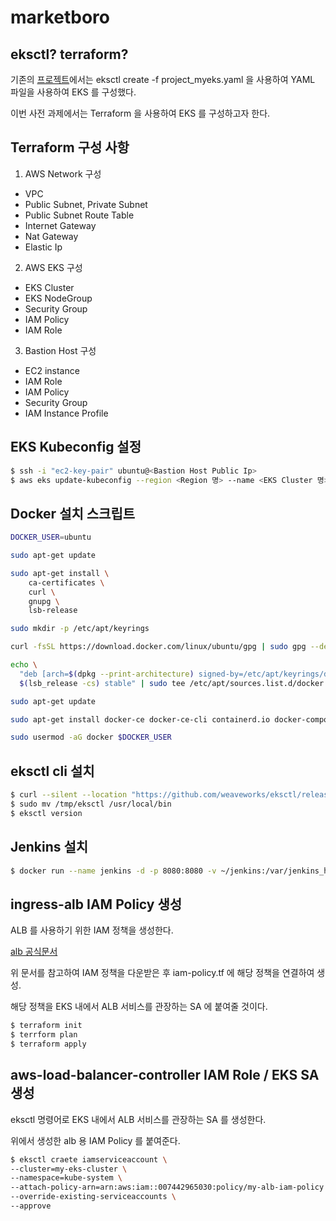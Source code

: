 # marketboro

## eksctl? terraform?

기존의 [프로젝트](https://github.com/seongwoo-choi/OTT-Service-BE/blob/main/project_myeks.yaml)에서는 eksctl create -f project_myeks.yaml 을 사용하여 YAML 파일을 사용하여 EKS 를 구성했다.

이번 사전 과제에서는 Terraform 을 사용하여 EKS 를 구성하고자 한다.

## Terraform 구성 사항

1. AWS Network 구성
- VPC
- Public Subnet, Private Subnet
- Public Subnet Route Table
- Internet Gateway
- Nat Gateway
- Elastic Ip

2. AWS EKS 구성
- EKS Cluster
- EKS NodeGroup
- Security Group
- IAM Policy
- IAM Role

3. Bastion Host 구성
- EC2 instance
- IAM Role
- IAM Policy
- Security Group
- IAM Instance Profile

## EKS Kubeconfig 설정
```bash
$ ssh -i "ec2-key-pair" ubuntu@<Bastion Host Public Ip>
$ aws eks update-kubeconfig --region <Region 명> --name <EKS Cluster 명>
```

## Docker 설치 스크립트
```bash
DOCKER_USER=ubuntu

sudo apt-get update

sudo apt-get install \
    ca-certificates \
    curl \
    gnupg \
    lsb-release

sudo mkdir -p /etc/apt/keyrings

curl -fsSL https://download.docker.com/linux/ubuntu/gpg | sudo gpg --dearmor -o /etc/apt/keyrings/docker.gpg

echo \
  "deb [arch=$(dpkg --print-architecture) signed-by=/etc/apt/keyrings/docker.gpg] https://download.docker.com/linux/ubuntu \
  $(lsb_release -cs) stable" | sudo tee /etc/apt/sources.list.d/docker.list > /dev/null

sudo apt-get update

sudo apt-get install docker-ce docker-ce-cli containerd.io docker-compose-plugin -y

sudo usermod -aG docker $DOCKER_USER
```

## eksctl cli 설치
```bash
$ curl --silent --location "https://github.com/weaveworks/eksctl/releases/latest/download/eksctl _$(uname -s)_amd64.tar.gz" | tar xz -C /tmp
$ sudo mv /tmp/eksctl /usr/local/bin
$ eksctl version
```

## Jenkins 설치 
```bash
$ docker run --name jenkins -d -p 8080:8080 -v ~/jenkins:/var/jenkins_home -u root jenkins/jenkins:latest
```

## ingress-alb IAM Policy 생성
ALB 를 사용하기 위한 IAM 정책을 생성한다.

[alb 공식문서](https://docs.aws.amazon.com/ko_kr/eks/latest/userguide/aws-load-balancer-controller.html)

위 문서를 참고하여 IAM 정책을 다운받은 후 iam-policy.tf 에 해당 정책을 연결하여 생성. 

해당 정책을 EKS 내에서 ALB 서비스를 관장하는 SA 에 붙여줄 것이다.

```bash
$ terraform init
$ terrform plan
$ terraform apply
```

## aws-load-balancer-controller IAM Role / EKS SA 생성
eksctl 명령어로 EKS 내에서 ALB 서비스를 관장하는 SA 를 생성한다. 

위에서 생성한 alb 용 IAM Policy 를 붙여준다.

```bash
$ eksctl craete iamserviceaccount \
--cluster=my-eks-cluster \
--namespace=kube-system \
--attach-policy-arn=arn:aws:iam::007442965030:policy/my-alb-iam-policy \
--override-existing-serviceaccounts \
--approve
```
